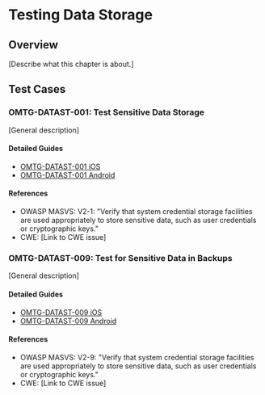 # Testing Data Storage

## Overview

[Describe what this chapter is about.]

## Test Cases

### OMTG-DATAST-001: Test Sensitive Data Storage
[General description]

#### Detailed Guides

- [OMTG-DATAST-001 iOS](/Testcases/T2_Data_Storage/0x01a_OMTG-DATAST-iOS.md#OMTG-DATAST-001)
- [OMTG-DATAST-001 Android](/Testcases/T2_Data_Storage/0x01a_OMTG-DATAST-Android.md#OMTG-DATAST-001)

#### References

- OWASP MASVS: V2-1: "Verify that system credential storage facilities are used appropriately to store sensitive data, such as user credentials or cryptographic keys."
- CWE: [Link to CWE issue]

### OMTG-DATAST-009: Test for Sensitive Data in Backups
[General description]

#### Detailed Guides

- [OMTG-DATAST-009 iOS](/Testcases/T2_Data_Storage/0x01a_OMTG-DATAST-iOS.md#OMTG-DATAST-009)
- [OMTG-DATAST-009 Android](/Testcases/T2_Data_Storage/0x01a_OMTG-DATAST-Android.md#OMTG-DATAST-009)

#### References

- OWASP MASVS: V2-9: "Verify that system credential storage facilities are used appropriately to store sensitive data, such as user credentials or cryptographic keys."
- CWE: [Link to CWE issue]
